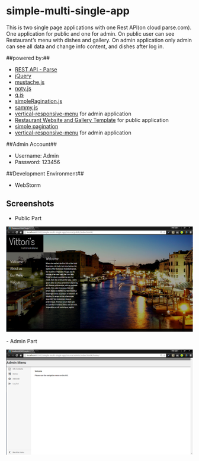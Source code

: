 # simple-multi-single-app
This is two single page applications with one Rest API(on cloud parse.com). One application for public and one for admin. On public user can see Restaurant’s menu with dishes and gallery. On admin application only admin can see all data and change info content, and dishes after log in. 

##powered by:##
- [REST API - Parse](https://www.parse.com/)
- [jQuery]( https://jquery.com/)
- [mustache.js](https://github.com/janl/mustache.js/)
- [noty.js]( https://github.com/needim/noty)
- [q.js](https://github.com/kriskowal/q)
- [simpleRagination.js]( http://flaviusmatis.github.com/simplePagination.js/)
- [sammy.js](http://sammyjs.org/)
- [vertical-responsive-menu](https://github.com/cbfranca/vertical-responsive-menu) for admin application
- [Restaurant Website and Gallery Template](http://tympanus.net/codrops/2011/04/21/restaurant-template/) for public application
- [simple pagination]( http://flaviusmatis.github.com/simplePagination.js/)
- [vertical-responsive-menu](https://github.com/cbfranca/vertical-responsive-menu) for admin application

##Admin Account##
- Username: Admin
- Password: 123456

##Development Environment##
- WebStorm

## Screenshots ##
 - Public Part
<p align="center"><img src="https://raw.githubusercontent.com/Xzq70r4/simple-multi-single-app/master/app-file/public.jpg" /></p>
 - Admin Part
<p align="center"><img src="https://raw.githubusercontent.com/Xzq70r4/simple-multi-single-app/master/app-file/admin.jpg" /></p>
